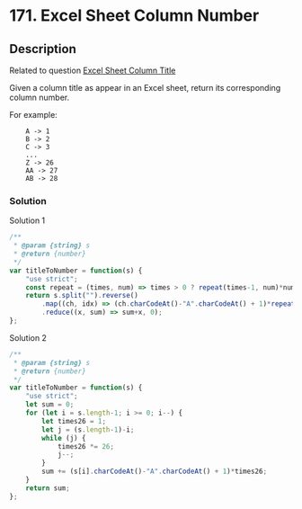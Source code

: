 # 171. Excel Sheet Column Number

## Description

Related to question [Excel Sheet Column Title](https://leetcode.com/problems/excel-sheet-column-title/)

Given a column title as appear in an Excel sheet, return its corresponding column number.

For example:
```
    A -> 1
    B -> 2
    C -> 3
    ...
    Z -> 26
    AA -> 27
    AB -> 28 
```

### Solution
Solution 1
```javascript
/**
 * @param {string} s
 * @return {number}
 */
var titleToNumber = function(s) {
    "use strict";
    const repeat = (times, num) => times > 0 ? repeat(times-1, num)*num : 1;
    return s.split("").reverse()
        .map((ch, idx) => (ch.charCodeAt()-"A".charCodeAt() + 1)*repeat(idx, 26))
        .reduce((x, sum) => sum+x, 0);
};
```
Solution 2
```javascript
/**
 * @param {string} s
 * @return {number}
 */
var titleToNumber = function(s) {
    "use strict";
    let sum = 0;
    for (let i = s.length-1; i >= 0; i--) {
        let times26 = 1;
        let j = (s.length-1)-i;
        while (j) {
            times26 *= 26;
            j--;
        }
        sum += (s[i].charCodeAt()-"A".charCodeAt() + 1)*times26;
    }
    return sum;
};
```
